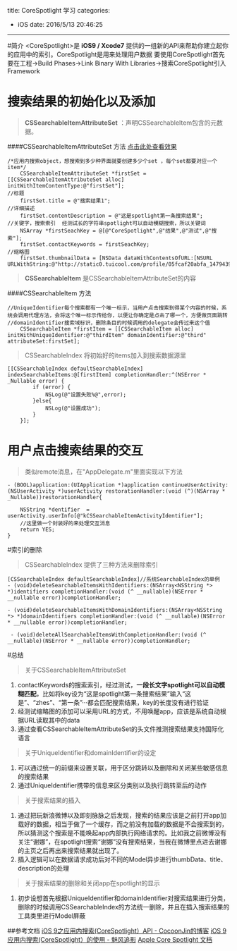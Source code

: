 title: CoreSpotlight 学习
categories:
- iOS
date: 2016/5/13 20:46:25
---

#简介
&lt;CoreSpotlight&gt;是 **iOS9 / Xcode7** 提供的一组新的API来帮助你建立起你的应用中的索引。CoreSpotlight是用来处理用户数据
要使用CoreSpotlight首先要在工程->Build Phases->Link Binary With Libraries->搜索CoreSpotlight引入Framework
# 搜索结果的初始化以及添加
>**CSSearchableItemAttributeSet** ：声明CSSearchableItem包含的元数据。

####CSSearchableItemAttributeSet 方法 [点击此处查看效果](http://e.hiphotos.baidu.com/image/pic/item/42166d224f4a20a42adfcc5c99529822730ed06c.jpg)

```objc
/*应用内搜索object，想搜索到多少种界面就要创建多少个set ，每个set都要对应一个item*/
    CSSearchableItemAttributeSet *firstSet = [[CSSearchableItemAttributeSet alloc] initWithItemContentType:@"firstSet"];
//标题
    firstSet.title = @"搜索结果1";
//详细描述
    firstSet.contentDescription = @"这是spotlight第一条搜索结果";
//关键字，搜索索引  经测试长的字符串spotlight可以自动模糊搜索，所以关键词
    NSArray *firstSeachKey = @[@"CoreSpotlight",@"结果",@"测试",@"搜索"];
    firstSet.contactKeywords = firstSeachKey;
//缩略图
    firstSet.thumbnailData = [NSData dataWithContentsOfURL:[NSURL URLWithString:@"http://static0.tuicool.com/profile/05fcaf20abfa_1479439428.jpg"]];
```

> **CSSearchableItem** 是CSSearchableItemAttributeSet的内容

####CSSearchableItem 方法

```objc
//UniqueIdentifier每个搜索都有一个唯一标示，当用户点击搜索到得某个内容的时候，系统会调用代理方法，会将这个唯一标示传给你，以便让你确定是点击了哪一个，方便做页面跳转
//domainIdentifier搜索域标识，删除条目的时候调用的delegate会传过来这个值
    CSSearchableItem *firstItem = [[CSSearchableItem alloc] initWithUniqueIdentifier:@"thirdItem" domainIdentifier:@"third" attributeSet:firstSet];
```

> CSSearchableIndex 将初始好的items加入到搜索数据源里

```objc
[[CSSearchableIndex defaultSearchableIndex] indexSearchableItems:@[firstItem] completionHandler:^(NSError * _Nullable error) {
        if (error) {
            NSLog(@"设置失败%@",error);
        }else{
            NSLog(@"设置成功");
        }
    }];
```
<!--more-->
# 用户点击搜索结果的交互
> 类似remote消息，在"AppDelegate.m"里面实现以下方法

```objc
- (BOOL)application:(UIApplication *)application continueUserActivity:(NSUserActivity *)userActivity restorationHandler:(void (^)(NSArray * _Nullable))restorationHandler{
    
    NSString *dentifier  = userActivity.userInfo[@"kCSSearchableItemActivityIdentifier"];
    //这里做一个封装好的来处理交互消息
    return YES;
}
```

#索引的删除
>CSSearchableIndex 提供了三种方法来删除索引

```objc
[CSSearchableIndex defaultSearchableIndex]//系统SearchableIndex的单例
- (void)deleteSearchableItemsWithIdentifiers:(NSArray<NSString *> *)identifiers completionHandler:(void (^ __nullable)(NSError * __nullable error))completionHandler; 

- (void)deleteSearchableItemsWithDomainIdentifiers:(NSArray<NSString *> *)domainIdentifiers completionHandler:(void (^ __nullable)(NSError * __nullable error))completionHandler;

 - (void)deleteAllSearchableItemsWithCompletionHandler:(void (^ __nullable)(NSError * __nullable error))completionHandler; 
```

#总结
>关于CSSearchableItemAttributeSet

1. contactKeywords的搜索索引，经过测试，**一段长文字spotlight可以自动模糊匹配**，比如将key设为“这是spotlight第一条搜索结果”输入“这是”、“zhes”、“第一条”···都会匹配搜索结果，key的长度没有进行验证
2. 经测试缩略图的添加可以采用URL的方式，不用唤醒app，应该是系统自动根据URL读取其中的data
3. 通过查看CSSearchableItemAttributeSet的头文件推测搜索结果支持国际化语言

>关于UniqueIdentifier和domainIdentifier的设定

1. 可以通过统一的前缀来设置关联，用于区分跳转以及删除和关闭某些敏感信息的搜索结果
2. 通过UniqueIdentifier携带的信息来区分类别以及执行跳转至后的动作

>关于搜索结果的插入

1. 通过把玩新浪微博以及即刻脉脉之后发现，搜索的结果应该是之前打开app加载好的数据，相当于做了一个缓存，而之前没有加载的数据是不会搜索到的，所以猜测这个搜索是不能唤起app内部执行网络请求的。比如我之前微博没有关注“谢娜”，在spotlight搜索“谢娜”没有搜索结果，当我在微博里点进去谢娜的主页之后再出来搜索结果就出现了。
2. 插入逻辑可以在数据请求成功后对不同的Model异步进行thumbData、title、description的处理

>关于搜索结果的删除和关闭app在spotlight的显示

1. 初步设想首先根据UniqueIdentifier和domainIdentifier对搜索结果进行分类，删除的时候调用CSSearchableIndex的方法统一删除，并且在插入搜索结果的工具类里进行Model屏蔽

##参考文档
[iOS 9之应用内搜索(CoreSpotlight）API - CocoonJin的博客](http://www.cnblogs.com/CocoonJin/p/4703366.html)
[iOS 9 应用内搜索(CoreSpotlight）的使用 - 魅风追影](http://www.cnblogs.com/KingQiangzi/p/4861851.html)
[Apple Core Spotlight 文档](https://developer.apple.com/reference/corespotlight)

